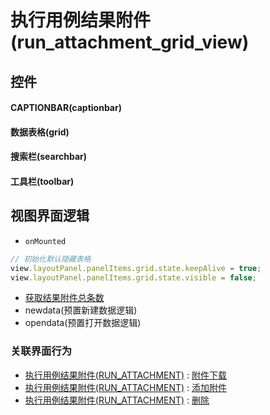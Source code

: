 # 执行用例结果附件(run_attachment_grid_view)  <!-- {docsify-ignore-all} -->



## 控件
#### CAPTIONBAR(captionbar)
#### 数据表格(grid)
#### 搜索栏(searchbar)
#### 工具栏(toolbar)

## 视图界面逻辑
* `onMounted`
```javascript
// 初始化默认隐藏表格
view.layoutPanel.panelItems.grid.state.keepAlive = true;
view.layoutPanel.panelItems.grid.state.visible = false;


```
  * [获取结果附件总条数](module/TestMgmt/run_attachment/uilogic/get_run_attachment_total)
  * newdata(预置新建数据逻辑)
  * opendata(预置打开数据逻辑)


### 关联界面行为
  * [执行用例结果附件(RUN_ATTACHMENT)](module/TestMgmt/run_attachment) : [附件下载](module/TestMgmt/run_attachment#界面行为)
  * [执行用例结果附件(RUN_ATTACHMENT)](module/TestMgmt/run_attachment) : [添加附件](module/TestMgmt/run_attachment#界面行为)
  * [执行用例结果附件(RUN_ATTACHMENT)](module/TestMgmt/run_attachment) : [删除](module/TestMgmt/run_attachment#界面行为)

<script>
 const { createApp } = Vue
  createApp({
    data() {
      return {

      }
    }
  }).use(ElementPlus).mount('#app')
</script>